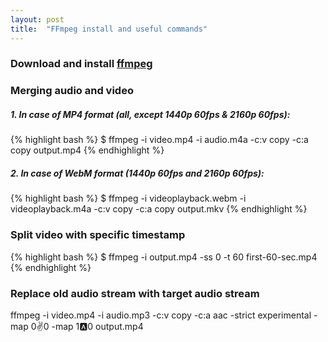 ```yaml
---
layout: post
title:  "FFmpeg install and useful commands"
---
```


### Download and install [ffmpeg](http://www.ffmpeg.org/download.html)

### Merging audio and video

##### 1. In case of MP4 format (all, except 1440p 60fps & 2160p 60fps):
{% highlight bash %}
$ ffmpeg -i video.mp4 -i audio.m4a -c:v copy -c:a copy output.mp4
{% endhighlight %}

##### 2. In case of WebM format (1440p 60fps and 2160p 60fps):
{% highlight bash %}
$ ffmpeg -i videoplayback.webm -i videoplayback.m4a -c:v copy -c:a copy output.mkv
{% endhighlight %}

### Split video with specific timestamp
{% highlight bash %}
$ ffmpeg -i output.mp4 -ss 0 -t 60 first-60-sec.mp4
{% endhighlight %}

### Replace old audio stream with target audio stream
ffmpeg -i video.mp4 -i audio.mp3 -c:v copy -c:a aac -strict experimental -map 0:v:0 -map 1:a:0 output.mp4